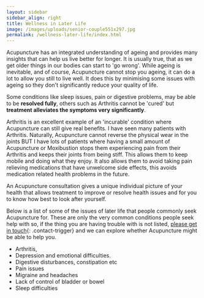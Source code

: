 ```yaml
---
layout: sidebar
sidebar_align: right
title: Wellness in Later Life
image: /images/uploads/senior-couple551x297.jpg
permalink: /wellness-later-life/index.html
---
```


Acupuncture has an integrated understanding of ageing and provides many insights that can help us live better for longer. It is usually true, that as we get older things in our bodies can start to 'go wrong'. While ageing is inevitable, and of course, Acupuncture cannot stop you ageing, it can do a lot to allow you still to live well. It does this by minimising some issues with ageing so they don't significantly reduce your quality of life. 

Some conditions like sleep issues, pain or digestive problems, may be able to be **resolved fully**, others such as Arthritis cannot be 'cured' but **treatment alleviates the symptoms very significantly**. 

Arthritis is an excellent example of an 'incurable' condition where Acupuncture can still give real benefits. I have seen many patients with Arthritis. Naturally, Acupuncture cannot reverse the physical wear in the joints BUT I have lots of patients where having a small amount of Acupuncture or Moxibustion stops them experiencing pain from their Arthritis and keeps their joints from being stiff. This allows them to keep mobile and doing what they enjoy. It also allows them to avoid taking pain relieving medications that have unwelcome side effects, this avoids medication related health problems in the future.

An Acupuncture consultation gives a unique individual picture of your health that allows treatment to improve or resolve health issues and for you to know how best to look after yourself.


Below is a list of some of the issues of later life that people commonly seek Acupuncture for. These are only the very common conditions people seek help with so, if the thing you are having trouble with is not listed, [please get in touch](#contact-trigger){: .contact-trigger} and we can explore whether Acupuncture might be able to help you.
* Arthritis, 
* Depression and emotional difficulties.
* Digestive disturbances, constipation etc
* Pain issues
* Migraine and headaches
* Lack of control of bladder or bowel
* Sleep difficulties